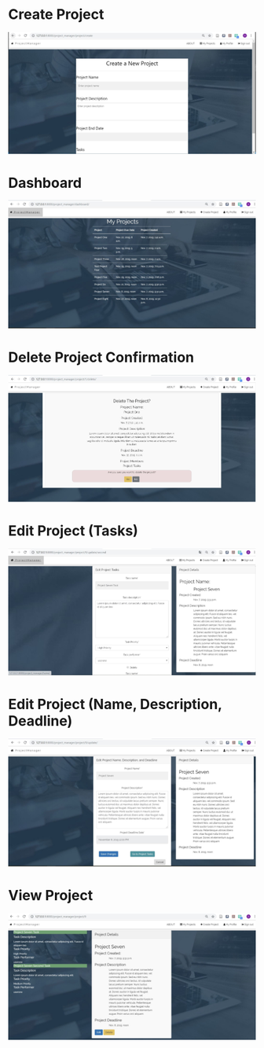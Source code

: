 # Create Project
![](https://raw.githubusercontent.com/jtj9817/projekt_manager_bth745/prototype2Olena/Screenshots/CreateProject.JPG)

# Dashboard
![](https://raw.githubusercontent.com/jtj9817/projekt_manager_bth745/prototype2Olena/Screenshots/Dashboard.JPG)

# Delete Project Confirmation
![](https://raw.githubusercontent.com/jtj9817/projekt_manager_bth745/prototype2Olena/Screenshots/DeleteProject(Confirmation).JPG)

# Edit Project (Tasks)
![](https://raw.githubusercontent.com/jtj9817/projekt_manager_bth745/prototype2Olena/Screenshots/EditProject(Tasks).JPG)

# Edit Project (Name, Description, Deadline)
![](https://raw.githubusercontent.com/jtj9817/projekt_manager_bth745/prototype2Olena/Screenshots/EditProject(name%2Cdescription%2Cdeadline).JPG)

# View Project
![](https://raw.githubusercontent.com/jtj9817/projekt_manager_bth745/prototype2Olena/Screenshots/ViewProject.JPG)
